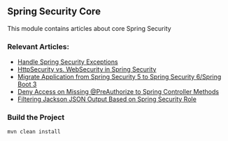 ## Spring Security Core

This module contains articles about core Spring Security

### Relevant Articles:
- [Handle Spring Security Exceptions](https://www.baeldung.com/spring-security-exceptions)
- [HttpSecurity vs. WebSecurity in Spring Security](https://www.baeldung.com/spring-security-httpsecurity-vs-websecurity)
- [Migrate Application from Spring Security 5 to Spring Security 6/Spring Boot 3](https://www.baeldung.com/spring-security-migrate-5-to-6)
- [Deny Access on Missing @PreAuthorize to Spring Controller Methods](https://www.baeldung.com/spring-deny-access)
- [Filtering Jackson JSON Output Based on Spring Security Role](https://www.baeldung.com/spring-security-role-filter-json)
 
### Build the Project

`mvn clean install`
